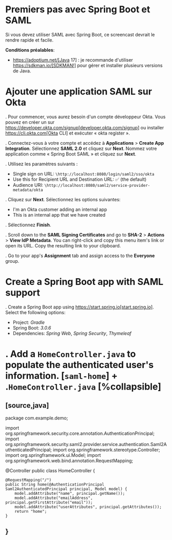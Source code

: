 # Premiers pas avec Spring Boot et SAML

Si vous devez utiliser SAML avec Spring Boot, ce screencast devrait le rendre rapide et facile.

**Conditions préalables**:

- https://adoptium.net/[Java 17] : je recommande d'utiliser https://sdkman.io/[SDKMAN!] pour gérer et installer plusieurs versions de Java.

Ajouter une application SAML sur Okta
===

. Pour commencer, vous aurez besoin d'un compte développeur Okta. Vous pouvez en créer un sur https://developer.okta.com/signup[developer.okta.com/signup] ou installer https://cli.okta.com[Okta CLI] et exécuter « okta register ».

. Connectez-vous à votre compte et accédez à  **Applications** > **Create App Integration**. Sélectionnez  **SAML 2.0** et cliquez sur  **Next**. Nommez votre application comme « Spring Boot SAML » et cliquez sur  **Next**.

. Utilisez les paramètres suivants :

* Single sign on URL: `\http://localhost:8080/login/saml2/sso/okta`
* Use this for Recipient URL and Destination URL: ✅ (the default)
* Audience URI: `\http://localhost:8080/saml2/service-provider-metadata/okta`

. Cliquez sur **Next**. Sélectionnez les options suivantes:

* I'm an Okta customer adding an internal app
* This is an internal app that we have created

. Sélectionnez **Finish**.

. Scroll down to the **SAML Signing Certificates** and go to **SHA-2** > **Actions** > **View IdP Metadata**. You can right-click and copy this menu item's link or open its URL. Copy the resulting link to your clipboard.

. Go to your app's **Assignment** tab and assign access to the **Everyone** group.

Create a Spring Boot app with SAML support
===
. Create a Spring Boot app using https://start.spring.io[start.spring.io]. Select the following options:

* Project: *Gradle*
* Spring Boot: *3.0.6*
* Dependencies: *Spring Web*, *Spring Security*, *Thymeleaf*

. Add a `HomeController.java` to populate the authenticated user's information. [`saml-home`]
+
.`HomeController.java`
[%collapsible]
====
[source,java]
----
package com.example.demo;

import org.springframework.security.core.annotation.AuthenticationPrincipal;
import org.springframework.security.saml2.provider.service.authentication.Saml2AuthenticatedPrincipal;
import org.springframework.stereotype.Controller;
import org.springframework.ui.Model;
import org.springframework.web.bind.annotation.RequestMapping;

@Controller
public class HomeController {

    @RequestMapping("/")
    public String home(@AuthenticationPrincipal Saml2AuthenticatedPrincipal principal, Model model) {
        model.addAttribute("name", principal.getName());
        model.addAttribute("emailAddress", principal.getFirstAttribute("email"));
        model.addAttribute("userAttributes", principal.getAttributes());
        return "home";
    }

}
----
